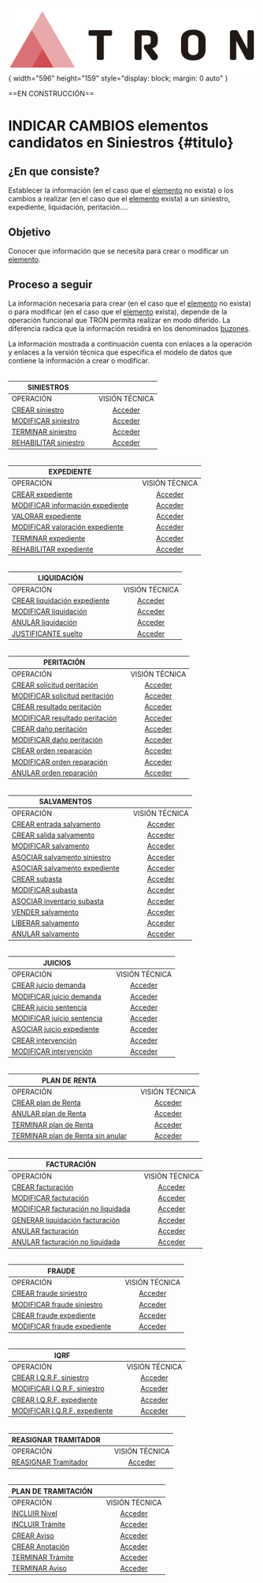 ![Imagen LOGO](./00-Imagen/logo-TRON.png){ width="596" height="159" style="display: block; margin: 0 auto" }

==EN CONSTRUCCIÓN==

# INDICAR CAMBIOS elementos candidatos en Siniestros {#titulo}

## **¿En que consiste?**
Establecer la información (en el caso que el [elemento][Elemento] no exista) o los cambios a realizar (en el caso que el [elemento][Elemento] exista) a un siniestro, expediente, liquidación, peritación....

## **Objetivo**
Conocer que información que se necesita para crear o modificar un [elemento][Elemento].

## **Proceso a seguir**
La información necesaria para crear (en el caso que el [elemento][Elemento] no exista) o para modificar (en el caso que el [elemento][Elemento] exista), depende de la operación funcional que TRON permita realizar en modo diferido. La diferencia radica que la información residirá en los denominados [buzones][Buzon].
 
La información mostrada a continuación cuenta con enlaces a la operación y enlaces a la versión técnica que especifica el modelo de datos que contiene la información a crear o modificar.

######
|         SINIESTROS    | | |
|--|:--:|:--:|
|OPERACIÓN| | VISIÓN TÉCNICA|
| [CREAR siniestro][CREAR-siniestro-operacion]   |     | [Acceder][CREAR-siniestro-buzon]     |
| [MODIFICAR siniestro][MODIFICAR-siniestro-operacion] | | [Acceder][MODIFICAR-siniestro-buzon] |
| [TERMINAR siniestro][TERMINAR-siniestro-operacion] | | [Acceder][TERMINAR-siniestro-buzon] |
| [REHABILITAR siniestro][REHABILITAR-siniestro-operacion] | | [Acceder][REHABILITAR-siniestro-buzon] |   


[CREAR-siniestro-operacion]:<../../../../../../../01-TRON/01-Documentacion/01-Modulos/04-Siniestros/02-Operacion/01-Comun/100-CREAR-Siniestro/CREAR-Siniestro.md>
[MODIFICAR-siniestro-operacion]: <Nolink>
[TERMINAR-siniestro-operacion]: <Nolink>
[REHABILITAR-siniestro-operacion]: <Nolink>

[CREAR-siniestro-buzon]:    <../../../../../../../01-TRON/01-Documentacion/01-Modulos/04-Siniestros/02-Operacion/01-Comun/07-Proceso-Masivo/INDICAR-CAMBIO/CREAR-siniestro-buzon/CREAR-siniestro-buzon-TECNICA.md>

[MODIFICAR-siniestro-buzon]: <Nolink>
[TERMINAR-siniestro-buzon]: <Nolink>
[REHABILITAR-siniestro-buzon]: <Nolink>    

######

| EXPEDIENTE | | |
|--|:--:|:--:|
|OPERACIÓN| | VISIÓN TÉCNICA|
| [CREAR expediente][CREAR-expediente-operacion]   |     | [Acceder][CREAR-expediente-buzon]     |
| [MODIFICAR información expediente][MODIFICAR-informacion-expediente-operacion] | | [Acceder][MODIFICAR-informacion-expediente-buzon] |
| [VALORAR expediente][VALORAR-expediente-operacion] |    | [Acceder][VALORAR-expediente-buzon] |
| [MODIFICAR valoración expediente][MODIFICAR-valoracion-expediente-operacion] |    | [Acceder][MODIFICAR-valoracion-expediente-buzon] |
| [TERMINAR expediente][TERMINAR-expediente-operacion]|   | [Acceder][TERMINAR-expediente-buzon] |
| [REHABILITAR expediente][REHABILITAR-expediente-operacion] | | [Acceder][REHABILITAR-expediente-buzon] |   


[CREAR-expediente-operacion]: <Nolink>
[MODIFICAR-informacion-expediente-operacion]: <Nolink>
[VALORAR-expediente-operacion]: <Nolink>
[MODIFICAR-valoracion-expediente-operacion]: <Nolink>
[TERMINAR-expediente-operacion]: <Nolink>
[REHABILITAR-expediente-operacion]: <Nolink>

[CREAR-expediente-buzon]: <Nolink>
[MODIFICAR-informacion-expediente-buzon]: <Nolink>
[VALORAR-expediente-buzon]: <Nolink>
[MODIFICAR-valoracion-expediente-buzon]: <Nolink>
[TERMINAR-expediente-buzon]: <Nolink>
[REHABILITAR-expediente-buzon]: <Nolink>  

######

| LIQUIDACIÓN | | |
|--|:--:|:--:|
|OPERACIÓN| | VISIÓN TÉCNICA|
| [CREAR liquidación expediente ][CREAR-liquidacion-operacion]   |     | [Acceder][CREAR-liquidacion-buzon]     |
| [MODIFICAR liquidación][MODIFICAR-liquidacion-operacion] | | [Acceder][MODIFICAR-liquidacion-buzon] |
| [ANULAR liquidación][ANULAR-liquidacion-operacion] | | [Acceder][ANULAR-liquidacion-buzon] |
| [JUSTIFICANTE suelto][CREAR-liquidacion-operacion] | | [Acceder][CREAR-liquidacion-buzon] |  

[CREAR-liquidacion-operacion]: <Nolink>
[MODIFICAR-liquidacion-operacion]: <Nolink>
[ANULAR-liquidacion-operacion]: <Nolink>

[CREAR-liquidacion-buzon]: <Nolink>
[MODIFICAR-liquidacion-buzon]: <Nolink>
[ANULAR-liquidacion-buzon]: <Nolink>  

######

| PERITACIÓN | | |
|--|:--:|:--:|
|OPERACIÓN| | VISIÓN TÉCNICA|
| [CREAR solicitud peritación][CREAR-solicitud-peritacion-operacion]   |     | [Acceder][CREAR-solicitud-peritacion-buzon]     |
| [MODIFICAR solicitud peritación][MODIFICAR-solicitud-peritacion-operacion]   |     | [Acceder][MODIFIAR-solicitud-peritacion-buzon]     |
| [CREAR resultado peritación][CREAR-solicitud-peritacion-operacion]   |     | [Acceder][CREAR-resultado-peritacion-buzon]     |
| [MODIFICAR resultado peritación][MODIFICAR-resultado-peritacion-operacion] | | [Acceder][MODIFICAR-resultado-peritacion-buzon] |
| [CREAR daño peritación][CREAR-dano-peritacion-operacion] |    | [Acceder][CREAR-dano-peritacion-buzon] |
| [MODIFICAR daño peritación][MODIFICAR-dano-peritacion-operacion] |    | [Acceder][MODIFICAR-dano-peritacion-buzon] |
| [CREAR orden reparación][CREAR-orden-reparacion-operacion] |    | [Acceder][CREAR-orden-reparacion-buzon] |
| [MODIFICAR orden reparación][MODIFICAR-orden-reparacion-operacion] |    | [Acceder][MODIFICAR-orden-reparacion-buzon] |
| [ANULAR orden reparación][ANULAR-orden-reparacion -operacion] |    | [Acceder][ANULAR-orden-reparacion-buzon] |

[CREAR-solicitud-peritacion-operacion]: <Nolink>
[MODIFICAR-solicitud-peritacion-operacion]: <Nolink>
[CREAR-resultado-operacion]: <Nolink>
[MODIFICAR-resultado-peritacion-operacion]: <Nolink>
[CREAR-dano-peritacion-operacion]: <Nolink>
[MODIFICAR-dano-peritacion-operacion]: <Nolink> 
[CREAR-orden-reparacion-operacion]: <Nolink>
[MODIFICAR-orden-reparacion-operacion]: <Nolink>
[ANULAR-orden-reparacion -operacion]: <Nolink>

[CREAR-solicitud-peritacion-buzon]: <Nolink>
[MODIFIAR-solicitud-peritacion-buzon]: <Nolink>
[CREAR-resultado-peritacion-buzon]: <Nolink>
[MODIFICAR-resultado-peritacion-buzon]: <Nolink>
[CREAR-dano-peritacion-buzon]: <Nolink>
[MODIFICAR-dano-peritacion-buzon]: <Nolink>
[CREAR-orden-reparacion-buzon]: <Nolink>
[MODIFICAR-orden-reparacion-buzon]: <Nolink>
[ANULAR-orden-reparacion-buzon]: <Nolink>

######

| SALVAMENTOS | | |
|--|:--:|:--:|
|OPERACIÓN| | VISIÓN TÉCNICA|
| [CREAR entrada salvamento][CREAR-entrada-salvamento-operacion]   |     | [Acceder][CREAR-entrada-salvamento-buzon]     |
| [CREAR salida salvamento][CREAR-salida-salvamento-operacion]   |     | [Acceder][CREAR-salida-salvamento-buzon]     |
| [MODIFICAR salvamento][MODIFICAR-salvamento-operacion] |        | [Acceder][MODIFICAR- salvamento-buzon] |
| [ASOCIAR salvamento siniestro][ASOCIAR-salvamento-siniestro-operacion] |       | [Acceder][ASOCIAR-salvamento-siniestro-buzon] |
| [ASOCIAR salvamento expediente][ASOCIAR-salvamento-expediente-operacion] |    | [Acceder][ASOCIAR-salvamento-expediente-buzon] |
| [CREAR subasta][CREAR-subasta-operacion] |       | [Acceder][CREAR-subasta-buzon] |
| [MODIFICAR subasta][MODIFICAR-subasta-operacion] |    | [Acceder][MODIFICAR-subasta-buzon] |
| [ASOCIAR inventario subasta][ASOCIAR-inventario-subasta-operacion] |    | [Acceder][ASOCIAR-inventario-subasta-buzon] |
| [VENDER salvamento][ANULAR-salvamento-operacion] |    | [Acceder][ANULAR-salvamento-buzon] |
| [LIBERAR salvamento][LIBERAR-salvamento-operacion] |    | [Acceder][LIBERAR-salvamento-buzon] |
| [ANULAR salvamento][ANULAR-salvamento-operacion] |    | [Acceder][ANULAR-salvamento-buzon] |  


[CREAR-entrada-salvamento-operacion]:<NoLink>
[CREAR-salida-salvamento-operacion]:<NoLink>
[MODIFICAR-salvamento-operacion]:<NoLink>
[ASOCIAR-salvamento-siniestro-operacion]:<NoLink> 
[ASOCIAR-salvamento-expediente-operacion]:<NoLink>
[CREAR-subasta-operacion]:<NoLink>
[MODIFICAR-subasta-operacion]:<NoLink>
[ASOCIAR-inventario-subasta-operacion]:<NoLink>
[ANULAR-salvamento-operacion]:<NoLink>
[LIBERAR-salvamento-operacion]:<NoLink>
[ANULAR-salvamento-operacion]:<NoLink>


[CREAR-entrada-salvamento-buzon]:<NoLink>
[CREAR-salida-salvamento-buzon]:  <NoLink>
[MODIFICAR- salvamento-buzon]: <NoLink>
[ASOCIAR-salvamento-siniestro-buzon]: <NoLink>
[ASOCIAR-salvamento-expediente-buzon]: <NoLink>
[CREAR-subasta-buzon]: <NoLink>
[LIBERAR-salvamento-buzon]: <NoLink>
[MODIFICAR-subasta-buzon]: <NoLink>
[ASOCIAR-inventario-subasta-buzon]: <NoLink>
[ANULAR-salvamento-buzon]: <NoLink>
[ANULAR-salvamento-buzon]: <NoLink>

######  

| JUICIOS | | |
|--|:--:|:--:|
|OPERACIÓN| | VISIÓN TÉCNICA|
| [CREAR juicio demanda][CREAR-juicio-demanda-operacion]             |     | [Acceder][CREAR-juicio-demanda-buzon]       |
| [MODIFICAR juicio demanda][MODIFICAR-juicio-demanda-operacion]     |     | [Acceder][MODIFICAR-juicio-demanda-buzon]   |
| [CREAR juicio sentencia][CREAR-juicio-sentencia-operacion]         |     | [Acceder][CREAR-juicio-sentencia-buzon]     |
| [MODIFICAR juicio sentencia][MODIFICAR-juicio-sentencia-operacion] |     | [Acceder][MODIFICAR-juicio-sentencia-buzon] |
| [ASOCIAR juicio expediente][ASOCIAR-juicio-expediente-operacion]   |     | [Acceder][ASOCIAR-juicio-expediente-buzon]  |
| [CREAR intervención][CREAR-intervencion-operacion]                 |     | [Acceder][CREAR-intervencion-buzon]         |
| [MODIFICAR intervención][MODIFICAR-intervencion-operacion]         |    | [Acceder][MODIFICAR-intervencion-buzon] |  

[CREAR-juicio-demanda-operacion]: <NoLink>
[MODIFICAR-juicio-demanda-operacion]:   <NoLink>
[CREAR-juicio-sentencia-operacion]: <NoLink>
[MODIFICAR-juicio-sentencia-operacion]:   <NoLink>
[ASOCIAR-juicio-expediente-operacion]: <NoLink>
[CREAR-intervencion-operacion]: <NoLink>
[MODIFICAR-intervencion-operacion]: <NoLink>


[CREAR-juicio-demanda-buzon]:     <NoLink>
[MODIFICAR-juicio-demanda-buzon]: <NoLink>
[CREAR-juicio-sentencia-buzon]:     <NoLink>
[MODIFICAR-juicio-sentencia-buzon]: <NoLink>
[ASOCIAR-juicio-expediente-buzon]: <NoLink>
[CREAR-intervencion-buzon]: <NoLink>
[MODIFICAR-intervencion-buzon]: <NoLink>

######

| PLAN DE RENTA | | |
|--|:--:|:--:|
|OPERACIÓN| | VISIÓN TÉCNICA|
| [CREAR plan de Renta][CREAR-plan-de-renta-operacion]         |     | [Acceder][CREAR-plan-de-renta-buzon]     |
| [ANULAR plan de Renta][ANULAR-plan-de-renta-operacion]       |     | [Acceder][ANULAR-plan-de-renta-buzon]    |
| [TERMINAR plan de Renta][TERMINAR-plan-de-renta-operacion]   |     | [Acceder][TERMINAR-plan-de-renta-buzon]  |
| [TERMINAR plan de Renta sin anular][TERMINAR-plan-de-renta-sin-anular-operacion]   |     | [Acceder][TERMINAR-plan-de-renta-sin-anular-buzon]     |

[CREAR-plan-de-renta-operacion]: <NoLink>
[ANULAR-plan-de-renta-operacion]: <NoLink>
[TERMINAR-plan-de-renta-operacion]: <NoLink>
[TERMINAR-plan-de-renta-sin-anular-operacion]: <NoLink>

[CREAR-plan-de-renta-buzon]:     <NoLink>
[ANULAR-plan-de-renta-buzon]:     <NoLink>
[TERMINAR-plan-de-renta-buzon]:     <NoLink>
[TERMINAR-plan-de-renta-sin-anular-buzon]:     <NoLink>

######

| FACTURACIÓN | | |
|--|:--:|:--:|
|OPERACIÓN| | VISIÓN TÉCNICA|
| [CREAR facturación][CREAR-facturacion-operacion]           |     | [Acceder][CREAR-facturacion-buzon]     |
| [MODIFICAR facturación][MODIFICAR-facturacion-operacion]   |     | [Acceder][MODIFICAR-facturacion-buzon]     |
| [MODIFICAR facturación no liquidada][MODIFICAR-facturacion-no-liquidada-operacion]   |     | [Acceder][MODIFICAR-facturacion-no-liquidada-buzon]     |
| [GENERAR liquidación facturación][GENERAR-liquidacion-facturacion-operacion]   |     | [Acceder][GENERAR-liquidacion-facturacion-buzon]     
| [ANULAR facturación][ANULAR-facturacion-operacion]         |     | [Acceder][ANULAR-facturacion-buzon]     |
| [ANULAR facturación no liquidada][ANULAR-facturacion-no-liquidada-operacion]   |     | [Acceder][ANULAR-facturacion-no-liquidada-buzon]     |

[CREAR-facturacion-operacion]: <NoLink>
[MODIFICAR-facturacion-operacion]: <NoLink>
[MODIFICAR-facturacion-no-liquidada-operacion]: <NoLink>
[GENERAR-liquidacion-facturacion-operacion]: <NoLink>
[ANULAR-facturacion-operacion]: <NoLink>
[ANULAR-facturacion-no-liquidada-operacion]: <NoLink>

[CREAR-facturacion-buzon]: <NoLink>
[MODIFICAR-facturacion-buzon]: <NoLink>
[MODIFICAR-facturacion-no-liquidada-buzon]: <NoLink>
[GENERAR-liquidacion-facturacion-buzon]: <NoLink>
[ANULAR-facturacion-buzon]: <NoLink>
[ANULAR-facturacion-no-liquidada-buzon]: <NoLink>

######

 FRAUDE| | |
|--|:--:|:--:|
|OPERACIÓN| | VISIÓN TÉCNICA|
| [CREAR fraude siniestro][CREAR-fraude-operacion]           |     | [Acceder][CREAR-fraude-buzon]      |
| [MODIFICAR fraude siniestro][MODIFICAR-fraude-operacion]   |     | [Acceder][MODIFICAR-fraude-buzon]  |
| [CREAR fraude expediente][CREAR-fraude-operacion]          |     | [Acceder][CREAR-fraude-buzon]      |
| [MODIFICAR fraude expediente][MODIFICAR-fraude-operacion]  |     | [Acceder][MODIFICAR-fraude-buzon]  |  

[CREAR-fraude-operacion]: <NoLink>
[MODIFICAR-fraude-operacion]: <NoLink>

[CREAR-fraude-buzon]: <NoLink>
[MODIFICAR-fraude-buzon]: <NoLink>

######

| IQRF| | |
|--|:--:|:--:|
|OPERACIÓN| | VISIÓN TÉCNICA|
| [CREAR I.Q.R.F. siniestro][CREAR-I.Q.R.F.-operacion]          |     | [Acceder][CREAR-I.Q.R.F.-buzon]     |
| [MODIFICAR I.Q.R.F. siniestro][MODIFICAR-I.Q.R.F.-operacion]  |     | [Acceder][MODIFICAR-I.Q.R.F.-buzon] |
| [CREAR I.Q.R.F. expediente][CREAR-I.Q.R.F.-operacion]         |     | [Acceder][CREAR-I.Q.R.F.-buzon]     |
| [MODIFICAR I.Q.R.F. expediente][MODIFICAR-I.Q.R.F.-operacion] |     | [Acceder][MODIFICAR-I.Q.R.F.-buzon] |    

[CREAR-I.Q.R.F.-operacion]: <NoLink>
[MODIFICAR-I.Q.R.F.-operacion]: <NoLink>
[CREAR-I.Q.R.F.-buzon]: <NoLink>
[MODIFICAR-I.Q.R.F.-buzon]: <NoLink>

######

| REASIGNAR TRAMITADOR| | |
|--|:--:|:--:|
|OPERACIÓN| | VISIÓN TÉCNICA|
| [REASIGNAR Tramitador][REASIGNAR-Tramitador-operacion]|     | [Acceder][REASIGNAR-Tramitador-buzon]        |

[REASIGNAR-Tramitador-operacion]: <NoLink>
[REASIGNAR-Tramitador-buzon]:  <NoLink>

######


| PLAN DE TRAMITACIÓN| | |
|--|:--:|:--:|
|OPERACIÓN| | VISIÓN TÉCNICA|
| [INCLUIR Nivel][CREAR-Nivel-operacion]         |     | [Acceder][CREAR-Nivel-buzon]        |
| [INCLUIR Trámite][CREAR-Tramite-operacion]     |     | [Acceder][CREAR-Tramite-buzon]      |
| [CREAR Aviso][CREAR-Aviso-operacion]           |     | [Acceder][CREAR-Aviso-buzon]        |
| [CREAR Anotación][CREAR-Anotacion-operacion]   |     | [Acceder][CREAR-Anotacion-buzon]    |
| [TERMINAR Trámite][TERMINAR-Tramite-operacion] |     | [Acceder][TERMINAR-Tramite-buzon]   |
| [TERMINAR Aviso][TERMINAR-Aviso-operacion]     |     | [Acceder][TERMINAR-Aviso-buzon]     |


[CREAR-Nivel-operacion]:<NoLink>
[CREAR-Tramite-operacion]:<NoLink>
[CREAR-Aviso-operacion]:<NoLink>
[CREAR-Anotacion-operacion]:<NoLink>
[TERMINAR-Tramite-operacion]:<NoLink>  
[TERMINAR-Aviso-operacion]:<NoLink> 
 
[CREAR-Nivel-buzon]:<NoLink>
[CREAR-Tramite-buzon]:<NoLink>
[CREAR-Aviso-buzon]:<NoLink>    
[CREAR-Anotacion-buzon]:<NoLink>     
[TERMINAR-Tramite-buzon]:<NoLink>     
[TERMINAR-Aviso-buzon]:<NoLink>     




[Elemento]: <../../../../../../99-Terminos/TRON-Terminos.md#elemento>
[Buzon]:    <../../../../../../99-Terminos/TRON-Terminos.md#buzon>
[Nolink]:   <>